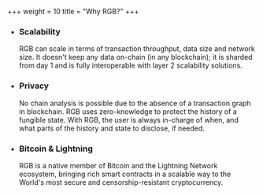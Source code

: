 +++
weight = 10
title = "Why RGB?"
+++

* ### Scalability

  RGB can scale in terms of transaction throughput, data size and network size.
  It doesn't keep any data on-chain (in any blockchain); it is sharded from
  day 1 and is fully interoperable with layer 2 scalability solutions.

* ### Privacy

  No chain analysis is possible due to the absence of a transaction graph in 
  blockchain. RGB uses zero-knowledge to protect the history of a fungible state.
  With RGB, the user is always in-charge of when, and what parts of the 
  history and state to disclose, if needed.

* ### Bitcoin & Lightning

  RGB is a native member of Bitcoin and the Lightning Network ecosystem, bringing
  rich smart contracts in a scalable way to the World's most secure and
  censorship-resistant cryptocurrency.
